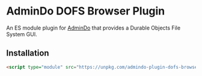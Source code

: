 # AdminDo DOFS Browser Plugin

An ES module plugin for [AdminDo](../../README.md) that provides a Durable Objects File System GUI.

## Installation

```html
<script type="module" src="https://unpkg.com/admindo-plugin-dofs-browser"></script>
```
